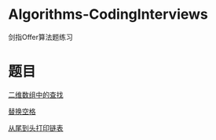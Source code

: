 # Algorithms-CodingInterviews
剑指Offer算法题练习


# 题目

[二维数组中的查找](二维数组中的查找.ipynb)

[替换空格](替换空格.ipynb)

[从尾到头打印链表](从尾到头打印链表.ipynb)
